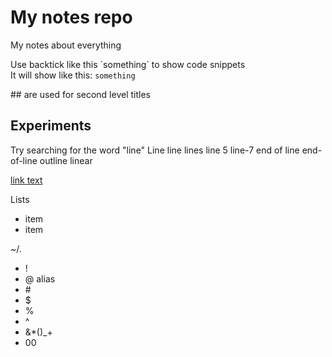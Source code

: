 # My notes repo
My notes about everything

Use backtick like this \`something\` to show code snippets  
It will show like this: `something`

\#\# are used for second level titles


## Experiments
Try searching for the word "line"
Line
line
lines
line 5
line-7
end of line
end-of-line
outline
linear

[link text](example.com)

Lists
- item
- item

~/.


- !
- @ alias 
- \#
- $
- %
- ^
- &*()_+
- 00
